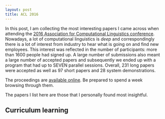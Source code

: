 ```yaml
---
layout: post
title: ACL 2016
---
```


In this post, I am collecting the most interesting papers I came across when attending
the [2016 Association for Computational Linguistics conference](http://acl2016.org/). 
Nowadays, a lot of computational linguistics is *deep* and correspondingly
there is a lot of interest from industry to hear what is going on and find new employees. 
This interest was reflected in the number of participants: more than 1600 people had signed
up. A large number of submissions also meant a large number of accepted papers and subsequently
we ended up with a program that had up to SEVEN parallel sessions.
Overall, 231 long papers were accepted as well as 97 short papers and 28 system demonstrations. 

The proceedings are [available online](http://aclweb.org/anthology/P/P16/). Be prepared to spend
a week browsing through them.

The papers I list here are those that I personally found most insightful.

## Curriculum learning

